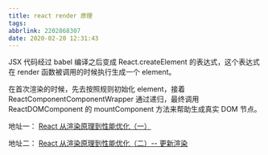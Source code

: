 ```yaml
---
title: react render 原理
tags:
abbrlink: 2202868307
date: 2020-02-20 12:31:43
---
```


JSX 代码经过 babel 编译之后变成 React.createElement 的表达式，这个表达式在 render 函数被调用的时候执行生成一个 element。

在首次渲染的时候，先去按照规则初始化 element，接着 ReactComponentComponentWrapper 通过递归，最终调用 ReactDOMComponent 的 mountComponent 方法来帮助生成真实 DOM 节点。

地址一： [React 从渲染原理到性能优化（一）](https://mp.weixin.qq.com/s?__biz=MjM5MTA1MjAxMQ==&mid=2651229767&idx=1&sn=8f06283e43cfcda722189b56644f4dfc&chksm=bd4957c38a3eded58cd388130c4f303ff4033213ffcf157698d50f1ebfe87788a7f74d8be76a&scene=21#wechat_redirect)

地址二： [React 从渲染原理到性能优化（二）-- 更新渲染](https://mp.weixin.qq.com/s/aM-SkTsQrgruuf5wy3xVmQ)
